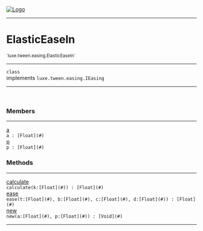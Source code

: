 
[![Logo](../../../../images/logo.png)](../../../../api/index.html)

---



<h1>ElasticEaseIn</h1>
<small>`luxe.tween.easing.ElasticEaseIn`</small>



---

`class`<br/>implements <code><span>luxe.tween.easing.IEasing</span></code>

---

&nbsp;
&nbsp;



<h3>Members</h3> <hr/><span class="member apipage">
                <a name="a"><a class="lift" href="#a">a</a></a><div class="clear"></div><code class="signature apipage">a : [Float](#)</code><br/></span>
            <span class="small_desc_flat"></span><span class="member apipage">
                <a name="p"><a class="lift" href="#p">p</a></a><div class="clear"></div><code class="signature apipage">p : [Float](#)</code><br/></span>
            <span class="small_desc_flat"></span>





<h3>Methods</h3> <hr/><span class="method apipage">
            <a name="calculate"><a class="lift" href="#calculate">calculate</a></a> <div class="clear"></div><code class="signature apipage">calculate(k:[Float](#)<span></span>) : [Float](#)</code><br/><span class="small_desc_flat"></span>
        </span>
    <span class="method apipage">
            <a name="ease"><a class="lift" href="#ease">ease</a></a> <div class="clear"></div><code class="signature apipage">ease(t:[Float](#)<span></span>, b:[Float](#)<span></span>, c:[Float](#)<span></span>, d:[Float](#)<span></span>) : [Float](#)</code><br/><span class="small_desc_flat"></span>
        </span>
    <span class="method apipage">
            <a name="new"><a class="lift" href="#new">new</a></a> <div class="clear"></div><code class="signature apipage">new(a:[Float](#)<span></span>, p:[Float](#)<span></span>) : [Void](#)</code><br/><span class="small_desc_flat"></span>
        </span>
    





---

&nbsp;
&nbsp;
&nbsp;
&nbsp;